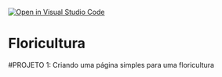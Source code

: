 [![Open in Visual Studio Code](https://classroom.github.com/assets/open-in-vscode-2e0aaae1b6195c2367325f4f02e2d04e9abb55f0b24a779b69b11b9e10269abc.svg)](https://classroom.github.com/online_ide?assignment_repo_id=20694558&assignment_repo_type=AssignmentRepo)
# Floricultura

#PROJETO 1: Criando uma página simples para uma floricultura
